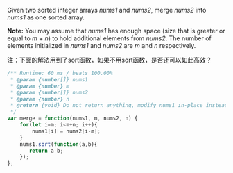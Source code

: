 Given two sorted integer arrays *nums1* and *nums2*, merge *nums2* into *nums1* as one sorted array.

**Note:**
You may assume that *nums1* has enough space (size that is greater or equal to *m* + *n*) to hold additional elements from *nums2*. The number of elements initialized in *nums1* and *nums2* are *m* and *n* respectively.



注：下面的解法用到了sort函数，如果不用sort函数，是否还可以如此高效？

```javascript
/** Runtime: 60 ms / beats 100.00%
 * @param {number[]} nums1
 * @param {number} m
 * @param {number[]} nums2
 * @param {number} n
 * @return {void} Do not return anything, modify nums1 in-place instead.
 */
var merge = function(nums1, m, nums2, n) {
    for(let i=m; i<m+n; i++){
        nums1[i] = nums2[i-m];
    }
    nums1.sort(function(a,b){
       return a-b; 
    });
};
```

